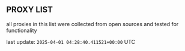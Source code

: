 ## PROXY LIST

all proxies in this list were collected from open sources and tested for functionality

last update: `2025-04-01 04:28:40.411521+00:00` UTC